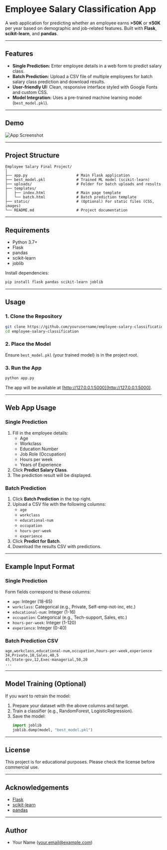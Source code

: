 # Employee Salary Classification App

A web application for predicting whether an employee earns **>50K** or **≤50K** per year based on demographic and job-related features. Built with **Flask**, **scikit-learn**, and **pandas**.

---

## Features

- **Single Prediction:** Enter employee details in a web form to predict salary class.
- **Batch Prediction:** Upload a CSV file of multiple employees for batch salary class prediction and download results.
- **User-friendly UI:** Clean, responsive interface styled with Google Fonts and custom CSS.
- **Model Integration:** Uses a pre-trained machine learning model (`best_model.pkl`).

---

## Demo

![App Screenshot](screenshot.png) <!-- Add your screenshot file if available -->

---

## Project Structure

```
Employee Salary Final Project/
│
├── app.py                      # Main Flask application
├── best_model.pkl              # Trained ML model (scikit-learn)
├── uploads/                    # Folder for batch uploads and results
├── templates/
│   ├── index.html              # Main page template
│   └── batch.html              # Batch prediction template
├── static/                     # (Optional) For static files (CSS, images)
└── README.md                   # Project documentation
```

---

## Requirements

- Python 3.7+
- Flask
- pandas
- scikit-learn
- joblib

Install dependencies:
```bash
pip install flask pandas scikit-learn joblib
```

---

## Usage

### 1. Clone the Repository

```bash
git clone https://github.com/yourusername/employee-salary-classification.git
cd employee-salary-classification
```

### 2. Place the Model

Ensure `best_model.pkl` (your trained model) is in the project root.

### 3. Run the App

```bash
python app.py
```

The app will be available at [http://127.0.0.1:5000](http://127.0.0.1:5000).

---

## Web App Usage

### Single Prediction

1. Fill in the employee details:
    - Age
    - Workclass
    - Education Number
    - Job Role (Occupation)
    - Hours per week
    - Years of Experience
2. Click **Predict Salary Class**.
3. The prediction result will be displayed.

### Batch Prediction

1. Click **Batch Prediction** in the top right.
2. Upload a CSV file with the following columns:
    - `age`
    - `workclass`
    - `educational-num`
    - `occupation`
    - `hours-per-week`
    - `experience`
3. Click **Predict for Batch**.
4. Download the results CSV with predictions.

---

## Example Input Format

### Single Prediction

Form fields correspond to these columns:
- `age`: Integer (18-65)
- `workclass`: Categorical (e.g., Private, Self-emp-not-inc, etc.)
- `educational-num`: Integer (1-16)
- `occupation`: Categorical (e.g., Tech-support, Sales, etc.)
- `hours-per-week`: Integer (1-120)
- `experience`: Integer (0-40)

### Batch Prediction CSV

```csv
age,workclass,educational-num,occupation,hours-per-week,experience
34,Private,10,Sales,40,5
45,State-gov,12,Exec-managerial,50,20
...
```

---

## Model Training (Optional)

If you want to retrain the model:

1. Prepare your dataset with the above columns and target.
2. Train a classifier (e.g., RandomForest, LogisticRegression).
3. Save the model:
    ```python
    import joblib
    joblib.dump(model, "best_model.pkl")
    ```

---

## License

This project is for educational purposes. Please check the license before commercial use.

---

## Acknowledgements

- [Flask](https://flask.palletsprojects.com/)
- [scikit-learn](https://scikit-learn.org/)
- [pandas](https://pandas.pydata.org/)

---

## Author

- Your Name (your.email@example.com)